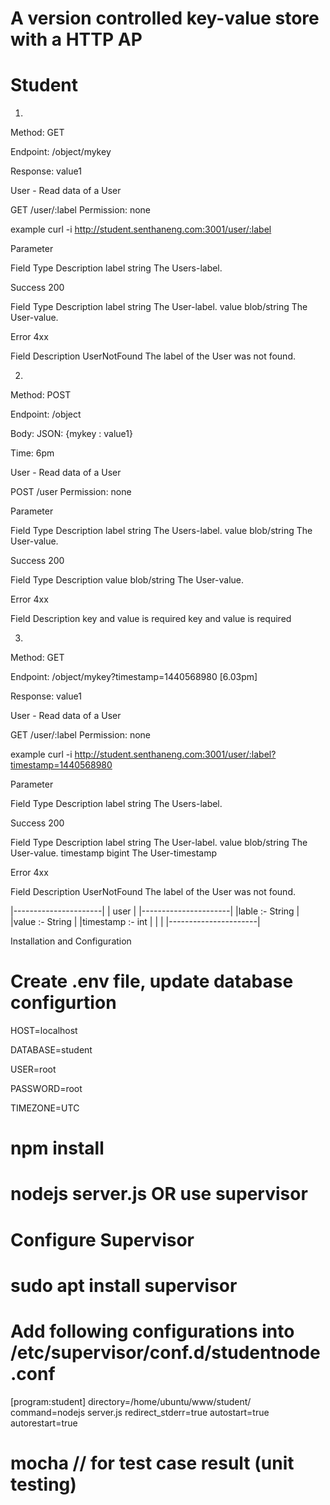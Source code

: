 # A version controlled key-value store with a HTTP AP

# Student

1.

Method: GET

Endpoint: /object/mykey

Response: value1


User - Read data of a User

GET
/user/:label
Permission: none 

example
curl -i http://student.senthaneng.com:3001/user/:label

Parameter

Field     Type     Description
label     string   The Users-label.


Success 200

Field       Type          Description
label       string        The User-label.
value       blob/string   The User-value.


Error 4xx

Field                      Description
UserNotFound               The label of the User was not found.


2.

Method: POST

Endpoint: /object

Body: JSON: {mykey : value1}

Time: 6pm


User - Read data of a User

POST
/user
Permission: none 


Parameter

Field     Type                          Description
label     string                        The Users-label.
value     blob/string                   The User-value.


Success 200

Field       Type                        Description
value       blob/string                 The User-value.


Error 4xx

Field                                   Description
key and value is required               key and value is required



3.

Method: GET

Endpoint: /object/mykey?timestamp=1440568980 [6.03pm]

Response: value1


User - Read data of a User

GET
/user/:label
Permission: none 

example
curl -i http://student.senthaneng.com:3001/user/:label?timestamp=1440568980

Parameter

Field     Type             Description
label     string           The Users-label.


Success 200

Field       Type           Description
label       string         The User-label.
value       blob/string    The User-value.
timestamp   bigint         The User-timestamp


Error 4xx

Field                      Description
UserNotFound               The label of the User was not found.


|----------------------|
|       user           |
|----------------------|
|lable      :- String  |  
|value      :- String  |
|timestamp  :- int     |
|                      |
|----------------------|



Installation and Configuration


# Create .env file, update database configurtion 

HOST=localhost

DATABASE=student

USER=root

PASSWORD=root

TIMEZONE=UTC

# npm install

# nodejs server.js OR use supervisor

# Configure Supervisor
# sudo apt install supervisor
# Add following configurations into /etc/supervisor/conf.d/studentnode.conf

[program:student]
directory=/home/ubuntu/www/student/
command=nodejs server.js
redirect_stderr=true
autostart=true
autorestart=true


# mocha // for test case result (unit testing)




